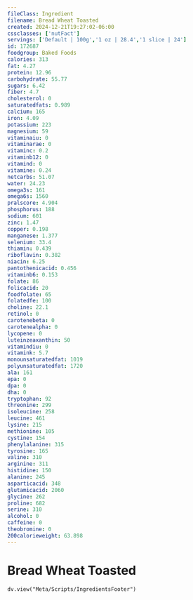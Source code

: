 ```yaml
---
fileClass: Ingredient
filename: Bread Wheat Toasted
created: 2024-12-21T19:27:02-06:00
cssclasses: ['nutFact']
servings: ['Default | 100g','1 oz | 28.4','1 slice | 24']
id: 172687
foodgroup: Baked Foods
calories: 313
fat: 4.27
protein: 12.96
carbohydrate: 55.77
sugars: 6.42
fiber: 4.7
cholesterol: 0
saturatedfats: 0.989
calcium: 165
iron: 4.09
potassium: 223
magnesium: 59
vitaminaiu: 0
vitaminarae: 0
vitaminc: 0.2
vitaminb12: 0
vitamind: 0
vitamine: 0.24
netcarbs: 51.07
water: 24.23
omega3s: 161
omega6s: 1560
pralscore: 4.904
phosphorus: 188
sodium: 601
zinc: 1.47
copper: 0.198
manganese: 1.377
selenium: 33.4
thiamin: 0.439
riboflavin: 0.382
niacin: 6.25
pantothenicacid: 0.456
vitaminb6: 0.153
folate: 86
folicacid: 20
foodfolate: 65
folatedfe: 100
choline: 22.1
retinol: 0
carotenebeta: 0
carotenealpha: 0
lycopene: 0
luteinzeaxanthin: 50
vitamindiu: 0
vitamink: 5.7
monounsaturatedfat: 1019
polyunsaturatedfat: 1720
ala: 161
epa: 0
dpa: 0
dha: 0
tryptophan: 92
threonine: 299
isoleucine: 258
leucine: 461
lysine: 215
methionine: 105
cystine: 154
phenylalanine: 315
tyrosine: 165
valine: 310
arginine: 311
histidine: 150
alanine: 245
asparticacid: 348
glutamicacid: 2060
glycine: 262
proline: 682
serine: 310
alcohol: 0
caffeine: 0
theobromine: 0
200calorieweight: 63.898
---
```


# Bread Wheat Toasted

```dataviewjs
dv.view("Meta/Scripts/IngredientsFooter")
```